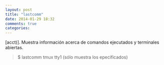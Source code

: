 ```yaml
---
layout: post
title: "lastcomm"
date: 2014-01-29 18:32
comments: true
categories: 
---
```

[acct)]. Muestra información acerca de comandos ejecutados y terminales abiertas. 

>$ lastcomm tmux tty1 (sólo muestra los epecificados)

